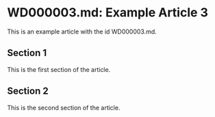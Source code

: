 # WD000003.md: Example Article 3

This is an example article with the id WD000003.md.
## Section 1

This is the first section of the article.
## Section 2

This is the second section of the article.
